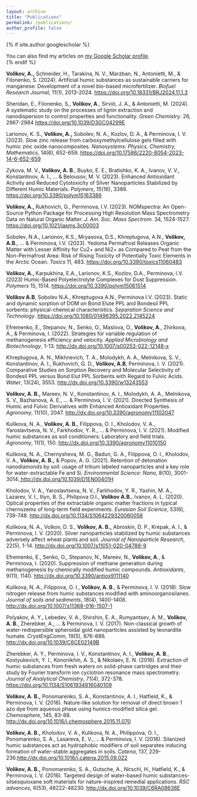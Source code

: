 ```yaml
---
layout: archive
title: "Publications"
permalink: /publications/
author_profile: false
---
```


{% if site.author.googlescholar %}
  <div class="wordwrap">You can also find my articles on <a href="{{site.author.googlescholar}}">my Google Scholar profile</a>.</div>
{% endif %}

<p><strong>Volikov, A.,</strong> Schneider, H., Tarakina, N. V., Marzban, N., Antonietti, M., &amp; Filonenko, S. (2024). Artificial humic substances as sustainable carriers for manganese: Development of a novel bio-based microfertilizer. <em>Biofuel Research Journal</em>, 11(1), 2013-2024. <a href="https://doi.org/10.18331/BRJ2024.11.1.3">https://doi.org/10.18331/BRJ2024.11.1.3</a></p><p>Sheridan, E., Filonenko, S., <strong>Volikov, A</strong>., Sirviö, J. A., &amp; Antonietti, M. (2024). A systematic study on the processes of lignin extraction and nanodispersion to control properties and functionality. <em>Green Chemistry</em>. 26, 2967-2984 <a href="https://doi.org/10.1039/D3GC04299E">https://doi.org/10.1039/D3GC04299E</a></p><p>Larionov, K. S., <strong>Volikov, A.,</strong> Sobolev, N. A., Kozlov, D. A., &amp; Perminova, I. V. (2023). Slow zinc release from carboxymethylcellulose gels filled with humic zinc oxide nanocomposites. <em>Nanosystems: Physics, Chemistry, Mathematics</em>, 14(6), 652-659. <a href="https://doi.org/10.17586/2220-8054-2023-14-6-652-659">https://doi.org/10.17586/2220-8054-2023-14-6-652-659</a></p><p>Zykova, M. V., <strong>Volikov, A. B</strong>., Buyko, E. E., Bratishko, K. A., Ivanov, V. V., Konstantinov, A. I., ... &amp; Belousov, M. V. (2023). Enhanced Antioxidant Activity and Reduced Cytotoxicity of Silver Nanoparticles Stabilized by Different Humic Materials. <em>Polymers</em>, 15(16), 3386. <a href="https://doi.org/10.3390/polym15163386">https://doi.org/10.3390/polym15163386</a></p><p><strong>Volikov, A., </strong>Rukhovich, G., Perminova, I.V. (2023). NOMspectra: An Open-Source Python Package for Processing High Resolution Mass Spectrometry Data on Natural Organic Matter. <em>J. Am. Soc. Mass Spectrom. </em>34, 1524-1527.<em> </em><a href="https://doi.org/10.1021/jasms.3c00003">https://doi.org/10.1021/jasms.3c00003</a></p><p>Sobolev, N.A., Larionov, K.S., Mryasova, D.S., Khreptugova, A.N., <strong>Volikov, A.B.</strong>, … &amp; Perminova, I.V. (2023). Yedoma Permafrost Releases Organic Matter with Lesser Affinity for Cu2+ and Ni2+ as Compared to Peat from the Non-Permafrost Area: Risk of Rising Toxicity of Potentially Toxic Elements in the Arctic Ocean. <em>Toxics</em> 11, 483. <a href="https://doi.org/10.3390/toxics11060483">https://doi.org/10.3390/toxics11060483</a></p><p><strong>Volikov, A., </strong>Karpukhina, E.A., Larionov, K.S., Kozlov, D.A., Perminova, I.V. (2023) Humic-Based Polyelectrolyte Complexes for Dust Suppression. <em>Polymers</em> 15, 1514. <a href="https://doi.org/10.3390/polym15061514">https://doi.org/10.3390/polym15061514</a></p><p><strong>Volikov A.B</strong>, Sobolev N.A., Khreptugova A.N., Perminova I.V. (2023). Static and dynamic sorption of DOM on Bond Elute PPL and Bondesil PPL sorbents: physical-chemical characteristics. <em>Separation Science and Technology</em>. <a href="https://doi.org/10.1080/01496395.2022.2145224">https://doi.org/10.1080/01496395.2022.2145224</a></p><p>Efremenko, E., Stepanov, N., Senko, O., Maslova, O., <strong>Volikov, A</strong>., Zhirkova, A., &amp; Perminova, I. (2022). Strategies for variable regulation of methanogenesis efficiency and velocity. <em>Applied Microbiology and Biotechnology</em>, 1-13. <a href="http://dx.doi.org/10.1007/s00253-022-12148-x">http://dx.doi.org/10.1007/s00253-022-12148-x</a></p><p>Khreptugova, A. N., Mikhnevich, T. A., Molodykh, A. A., Melnikova, S. V., Konstantinov, A. I., Rukhovich, G. D., <strong>Volikov, A.B</strong>, Perminova, I. V. (2021). Comparative Studies on Sorption Recovery and Molecular Selectivity of Bondesil PPL versus Bond Elut PPL Sorbents with Regard to Fulvic Acids. <em>Water</em>, 13(24), 3553. <a href="http://dx.doi.org/10.3390/w13243553">http://dx.doi.org/10.3390/w13243553</a></p><p><strong>Volikov, A. B.,</strong> Mareev, N. V., Konstantinov, A. I., Molodykh, A. A., Melnikova, S. V., Bazhanova, A. E., ... &amp; Perminova, I. V. (2021). Directed Synthesis of Humic and Fulvic Derivatives with Enhanced Antioxidant Properties. <em>Agronomy</em>, 11(10), 2047. <a href="http://dx.doi.org/10.3390/agronomy11102047">http://dx.doi.org/10.3390/agronomy11102047</a></p><p>Kulikova, N. A., <strong>Volikov, A. B.</strong>, Filippova, O. I., Kholodov, V. A., Yaroslavtseva, N. V., Farkhodov, Y. R., ... &amp; Perminova, I. V. (2021). Modified humic substances as soil conditioners: Laboratory and field trials. <em>Agronomy</em>, 11(1), 150. <a href="http://dx.doi.org/10.3390/agronomy11010150">http://dx.doi.org/10.3390/agronomy11010150</a></p><p>Kulikova, N. A., Chernysheva, M. G., Badun, G. A., Filippova, O. I., Kholodov, V. A., <strong>Volikov, A. B.,</strong> &amp; Popov, A. G. (2021). Retention of detonation nanodiamonds by soil: usage of tritium labeled nanoparticles and a key role for water-extractable Fe and Si. <em>Environmental Science: Nano</em>, 8(10), 3001-3014.<a href="http://dx.doi.org/10.1039/D1EN00401H"> http://dx.doi.org/10.1039/D1EN00401H</a></p><p>Kholodov, V. A., Yaroslavtseva, N. V., Farkhodov, Y. R., Yashin, M. A., Lazarev, V. I., Iliyn, B. S., Philipova O.I., <strong>Volikov A.B.</strong>, Ivanov, A. L. (2020). Optical properties of the extractable organic matter fractions in typical chernozems of long-term field experiments. <em>Eurasian Soil Science</em>, 53(6), 739-748. <a href="http://dx.doi.org/10.1134/S1064229320060058">http://dx.doi.org/10.1134/S1064229320060058</a></p><p>Kulikova, N. A., Volkov, D. S., <strong>Volikov, A. B.,</strong> Abroskin, D. P., Krepak, A. I., &amp; Perminova, I. V. (2020). Silver nanoparticles stabilized by humic substances adversely affect wheat plants and soil. <em>Journal of Nanoparticle Research</em>, 22(5), 1-14. <a href="http://dx.doi.org/10.1007/s11051-020-04788-9">http://dx.doi.org/10.1007/s11051-020-04788-9</a></p><p>Efremenko, E., Senko, O., Stepanov, N., Mareev, N., <strong>Volikov, A</strong>., &amp; Perminova, I. (2020). Suppression of methane generation during methanogenesis by chemically modified humic compounds. <em>Antioxidants</em>, 9(11), 1140. <a href="http://dx.doi.org/10.3390/antiox9111140">http://dx.doi.org/10.3390/antiox9111140</a></p><p>Kulikova, N. A., Filippova, O. I., <strong>Volikov, A. B</strong>., &amp; Perminova, I. V. (2018). Slow nitrogen release from humic substances modified with aminoorganosilanes. <em>Journal of soils and sediments</em>, 18(4), 1400-1408. <a href="http://dx.doi.org/10.1007/s11368-016-1507-1">http://dx.doi.org/10.1007/s11368-016-1507-1</a></p><p>Polyakov, A. Y., Lebedev, V. A., Shirshin, E. A., Rumyantsev, A. M., <strong>Volikov, A. B</strong>., Zherebker, A., ... &amp; Perminova, I. V. (2017). Non-classical growth of water-redispersible spheroidal gold nanoparticles assisted by leonardite humate. <em>CrystEngComm</em>, 19(5), 876-886. <a href="http://dx.doi.org/10.1039/C6CE02149B">http://dx.doi.org/10.1039/C6CE02149B</a></p><p>Zherebker, A. Y., Perminova, I. V., Konstantinov, A. I., <strong>Volikov, A. B</strong>., Kostyukevich, Y. I., Kononikhin, A. S., &amp; Nikolaev, E. N. (2016). Extraction of humic substances from fresh waters on solid-phase cartridges and their study by Fourier transform ion cyclotron resonance mass spectrometry. <em>Journal of Analytical Chemistry</em>, 71(4), 372-378. <a href="https://doi.org/10.1134/S1061934816040109">https://doi.org/10.1134/S1061934816040109</a></p><p><strong>Volikov, A. B.,</strong> Ponomarenko, S. A., Konstantinov, A. I., Hatfield, K., &amp; Perminova, I. V. (2016). Nature-like solution for removal of direct brown 1 azo dye from aqueous phase using humics-modified silica gel. <em>Chemosphere</em>, 145, 83-88. <a href="http://dx.doi.org/10.1016/j.chemosphere.2015.11.070">http://dx.doi.org/10.1016/j.chemosphere.2015.11.070</a></p><p><strong>Volikov, A. B.,</strong> Kholodov, V. A., Kulikova, N. A., Philippova, O. I., Ponomarenko, S. A., Lasareva, E. V., ... &amp; Perminova, I. V. (2016). Silanized humic substances act as hydrophobic modifiers of soil separates inducing formation of water-stable aggregates in soils. <em>Catena</em>, 137, 229-236.<a href="http://dx.doi.org/10.1016/j.catena.2015.09.022">http://dx.doi.org/10.1016/j.catena.2015.09.022</a></p><p><strong>Volikov, A. B.,</strong> Ponomarenko, S. A., Gutsche, A., Nirschl, H., Hatfield, K., &amp; Perminova, I. V. (2016). Targeted design of water-based humic substances-silsesquioxane soft materials for nature-inspired remedial applications. <em>RSC advances</em>, 6(53), 48222-48230. <a href="http://dx.doi.org/10.1039/C6RA08636E">http://dx.doi.org/10.1039/C6RA08636E</a></p>